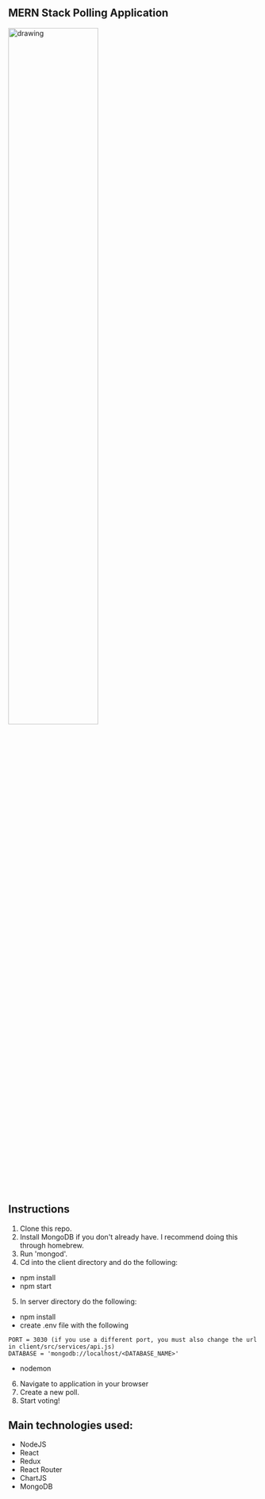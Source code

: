 ## MERN Stack Polling Application
<img src="https://media.giphy.com/media/jOVIlER46RL6UUvvUa/giphy.gif" alt="drawing" width="60%"/>

## Instructions
1. Clone this repo.
2. Install MongoDB if you don't already have. I recommend doing this through homebrew. 
3. Run 'mongod'.
4. Cd into the client directory and do the following: 
- npm install
- npm start
5. In server directory do the following: 
- npm install
- create .env file with the following 
``` 
PORT = 3030 (if you use a different port, you must also change the url in client/src/services/api.js)
DATABASE = 'mongodb://localhost/<DATABASE_NAME>'
```
- nodemon
6. Navigate to application in your browser
7. Create a new poll.
8. Start voting! 

## Main technologies used:
- NodeJS
- React
- Redux
- React Router
- ChartJS
- MongoDB
